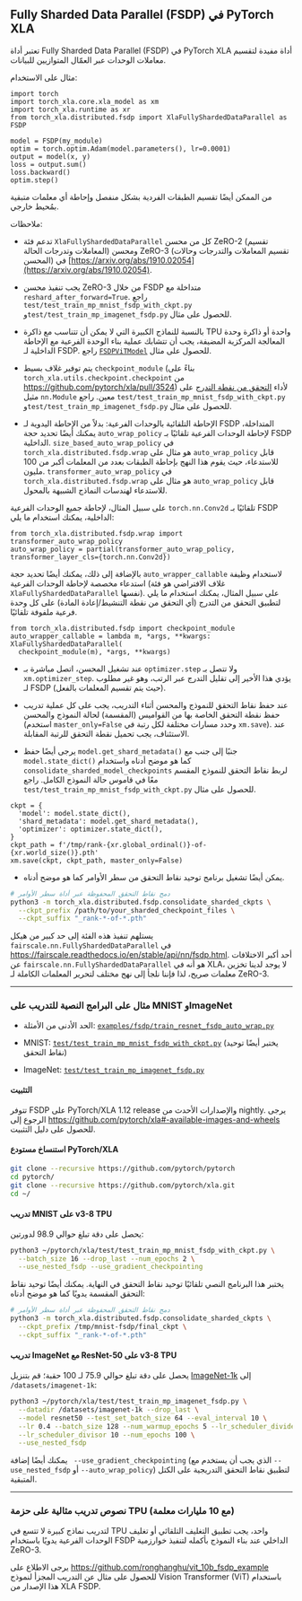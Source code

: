 ## Fully Sharded Data Parallel (FSDP) في PyTorch XLA

تعتبر أداة Fully Sharded Data Parallel (FSDP) في PyTorch XLA أداة مفيدة لتقسيم معاملات الوحدات عبر العمّال المتوازيين للبيانات.

مثال على الاستخدام:

```python3
import torch
import torch_xla.core.xla_model as xm
import torch_xla.runtime as xr
from torch_xla.distributed.fsdp import XlaFullyShardedDataParallel as FSDP

model = FSDP(my_module)
optim = torch.optim.Adam(model.parameters(), lr=0.0001)
output = model(x, y)
loss = output.sum()
loss.backward()
optim.step()
```

من الممكن أيضًا تقسيم الطبقات الفردية بشكل منفصل وإحاطة أي معلمات متبقية بمُحيط خارجي.

ملاحظات:

* تدعم فئة `XlaFullyShardedDataParallel` كل من محسن ZeRO-2 (تقسيم المعاملات وتدرجات الحالة) ومحسن ZeRO-3 (تقسيم المعاملات والتدرجات وحالات المحسن) في [https://arxiv.org/abs/1910.02054](https://arxiv.org/abs/1910.02054).

* يجب تنفيذ محسن ZeRO-3 من خلال FSDP متداخلة مع `reshard_after_forward=True`. راجع `test/test_train_mp_mnist_fsdp_with_ckpt.py` و`test/test_train_mp_imagenet_fsdp.py` للحصول على مثال.

* بالنسبة للنماذج الكبيرة التي لا يمكن أن تتناسب مع ذاكرة TPU واحدة أو ذاكرة وحدة المعالجة المركزية المضيفة، يجب أن تتشابك عملية بناء الوحدة الفرعية مع الإحاطة الداخلية لـ FSDP. راجع [`FSDPViTModel`](https://github.com/ronghanghu/vit_10b_fsdp_example/blob/master/run_vit_training.py) للحصول على مثال.

* يتم توفير غلاف بسيط `checkpoint_module` (بناءً على `torch_xla.utils.checkpoint.checkpoint` من https://github.com/pytorch/xla/pull/3524) لأداء [التحقق من نقطة التدرج](https://spell.ml/blog/gradient-checkpointing-pytorch-YGypLBAAACEAefHs) على مثيل `nn.Module` معين. راجع `test/test_train_mp_mnist_fsdp_with_ckpt.py` و`test/test_train_mp_imagenet_fsdp.py` للحصول على مثال.

* الإحاطة التلقائية بالوحدات الفرعية: بدلاً من الإحاطة اليدوية لـ FSDP المتداخلة، يمكنك أيضًا تحديد حجة `auto_wrap_policy` لإحاطة الوحدات الفرعية تلقائيًا بـ FSDP الداخلية. `size_based_auto_wrap_policy` في `torch_xla.distributed.fsdp.wrap` هو مثال على `auto_wrap_policy` قابل للاستدعاء، حيث يقوم هذا النهج بإحاطة الطبقات بعدد من المعلمات أكبر من 100 مليون. `transformer_auto_wrap_policy` في `torch_xla.distributed.fsdp.wrap` هو مثال على `auto_wrap_policy` قابل للاستدعاء لهندسات النماذج الشبيهة بالمحول.

على سبيل المثال، لإحاطة جميع الوحدات الفرعية `torch.nn.Conv2d` تلقائيًا بـ FSDP الداخلية، يمكنك استخدام ما يلي:

```python3
from torch_xla.distributed.fsdp.wrap import transformer_auto_wrap_policy
auto_wrap_policy = partial(transformer_auto_wrap_policy, transformer_layer_cls={torch.nn.Conv2d})
```

بالإضافة إلى ذلك، يمكنك أيضًا تحديد حجة `auto_wrapper_callable` لاستخدام وظيفة استدعاء مخصصة لإحاطة الوحدات الفرعية (غلاف الافتراضي هو فئة `XlaFullyShardedDataParallel` نفسها). على سبيل المثال، يمكنك استخدام ما يلي لتطبيق التحقق من التدرج (أي التحقق من نقطة التنشيط/إعادة المادة) على كل وحدة فرعية ملفوفة تلقائيًا.

```python3
from torch_xla.distributed.fsdp import checkpoint_module
auto_wrapper_callable = lambda m, *args, **kwargs: XlaFullyShardedDataParallel(
  checkpoint_module(m), *args, **kwargs)
```

* عند تشغيل المحسن، اتصل مباشرة بـ `optimizer.step` ولا تتصل بـ `xm.optimizer_step`. يؤدي هذا الأخير إلى تقليل التدرج عبر الرتب، وهو غير مطلوب لـ FSDP (حيث يتم تقسيم المعلمات بالفعل).

* عند حفظ نقاط التحقق للنموذج والمحسن أثناء التدريب، يجب على كل عملية تدريب حفظ نقطة التحقق الخاصة بها من القواميس (المقسمة) لحالة النموذج والمحسن (استخدم `master_only=False` وحدد مسارات مختلفة لكل رتبة في `xm.save`). عند الاستئناف، يجب تحميل نقطة التحقق للرتبة المقابلة.

* يرجى أيضًا حفظ `model.get_shard_metadata()` جنبًا إلى جنب مع `model.state_dict()` كما هو موضح أدناه واستخدام `consolidate_sharded_model_checkpoints` لربط نقاط التحقق للنموذج المقسم معًا في قاموس حالة النموذج الكامل. راجع `test/test_train_mp_mnist_fsdp_with_ckpt.py` للحصول على مثال.

```python3
ckpt = {
  'model': model.state_dict(),
  'shard_metadata': model.get_shard_metadata(),
  'optimizer': optimizer.state_dict(),
}
ckpt_path = f'/tmp/rank-{xr.global_ordinal()}-of-{xr.world_size()}.pth'
xm.save(ckpt, ckpt_path, master_only=False)
```

* يمكن أيضًا تشغيل برنامج توحيد نقاط التحقق من سطر الأوامر كما هو موضح أدناه.

```bash
# دمج نقاط التحقق المحفوظة عبر أداة سطر الأوامر
python3 -m torch_xla.distributed.fsdp.consolidate_sharded_ckpts \
  --ckpt_prefix /path/to/your_sharded_checkpoint_files \
  --ckpt_suffix "_rank-*-of-*.pth"
```

يستلهم تنفيذ هذه الفئة إلى حد كبير من هيكل `fairscale.nn.FullyShardedDataParallel` في https://fairscale.readthedocs.io/en/stable/api/nn/fsdp.html. أحد أكبر الاختلافات عن `fairscale.nn.FullyShardedDataParallel` هو أنه في XLA، لا يوجد لدينا تخزين معلمات صريح، لذا فإننا نلجأ إلى نهج مختلف لتحرير المعلمات الكاملة لـ ZeRO-3.

---

### مثال على البرامج النصية للتدريب على MNIST وImageNet

* الحد الأدنى من الأمثلة: [`examples/fsdp/train_resnet_fsdp_auto_wrap.py`](https://github.com/pytorch/xla/blob/master/examples/fsdp/train_resnet_fsdp_auto_wrap.py)

* MNIST: [`test/test_train_mp_mnist_fsdp_with_ckpt.py`](https://github.com/pytorch/xla/blob/master/test/test_train_mp_mnist_fsdp_with_ckpt.py) (يختبر أيضًا توحيد نقاط التحقق)

* ImageNet: [`test/test_train_mp_imagenet_fsdp.py`](https://github.com/pytorch/xla/blob/master/test/test_train_mp_imagenet_fsdp.py)

#### التثبيت

تتوفر FSDP على PyTorch/XLA 1.12 release والإصدارات الأحدث من nightly. يرجى الرجوع إلى https://github.com/pytorch/xla#-available-images-and-wheels للحصول على دليل التثبيت.

#### استنساخ مستودع PyTorch/XLA

```bash
git clone --recursive https://github.com/pytorch/pytorch
cd pytorch/
git clone --recursive https://github.com/pytorch/xla.git
cd ~/
```

#### تدريب MNIST على v3-8 TPU

يحصل على دقة تبلغ حوالي 98.9 لدورتين:

```bash
python3 ~/pytorch/xla/test/test_train_mp_mnist_fsdp_with_ckpt.py \
  --batch_size 16 --drop_last --num_epochs 2 \
  --use_nested_fsdp --use_gradient_checkpointing
```

يختبر هذا البرنامج النصي تلقائيًا توحيد نقاط التحقق في النهاية. يمكنك أيضًا توحيد نقاط التحقق المقسمة يدويًا كما هو موضح أدناه:

```bash
# دمج نقاط التحقق المحفوظة عبر أداة سطر الأوامر
python3 -m torch_xla.distributed.fsdp.consolidate_sharded_ckpts \
  --ckpt_prefix /tmp/mnist-fsdp/final_ckpt \
  --ckpt_suffix "_rank-*-of-*.pth"
```

#### تدريب ImageNet مع ResNet-50 على v3-8 TPU

يحصل على دقة تبلغ حوالي 75.9 لـ 100 حقبة؛ قم بتنزيل [ImageNet-1k](https://github.com/pytorch/examples/tree/master/imagenet#requirements) إلى `/datasets/imagenet-1k`:

```bash
python3 ~/pytorch/xla/test/test_train_mp_imagenet_fsdp.py \
  --datadir /datasets/imagenet-1k --drop_last \
  --model resnet50 --test_set_batch_size 64 --eval_interval 10 \
  --lr 0.4 --batch_size 128 --num_warmup_epochs 5 --lr_scheduler_divide_every_n_epochs 30 \
  --lr_scheduler_divisor 10 --num_epochs 100 \
  --use_nested_fsdp
```
يمكنك أيضًا إضافة ` --use_gradient_checkpointing` (الذي يجب أن يستخدم مع `--use_nested_fsdp` أو `--auto_wrap_policy`) لتطبيق نقاط التحقق التدريجية على الكتل المتبقية.

---

### نصوص تدريب مثالية على حزمة TPU (مع 10 مليارات معلمة)

لتدريب نماذج كبيرة لا تتسع في TPU واحد، يجب تطبيق التغليف التلقائي أو تغليف الوحدات الفرعية يدويًا باستخدام FSDP الداخلي عند بناء النموذج بأكمله لتنفيذ خوارزمية ZeRO-3.

يرجى الاطلاع على https://github.com/ronghanghu/vit_10b_fsdp_example للحصول على مثال عن التدريب المجزأ لنموذج Vision Transformer (ViT) باستخدام هذا الإصدار من XLA FSDP.
